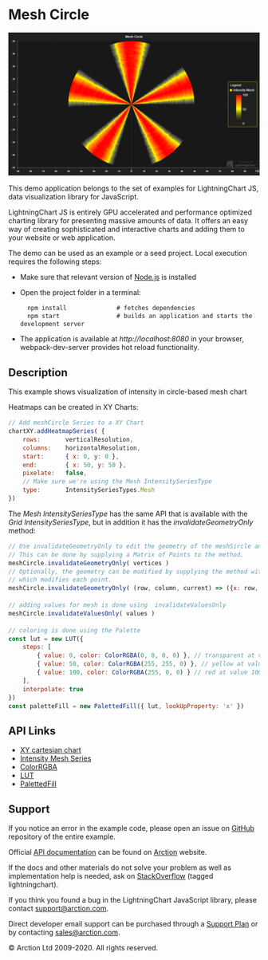 # Mesh Circle

![Mesh Circle](meshCircle.png)

This demo application belongs to the set of examples for LightningChart JS, data visualization library for JavaScript.

LightningChart JS is entirely GPU accelerated and performance optimized charting library for presenting massive amounts of data. It offers an easy way of creating sophisticated and interactive charts and adding them to your website or web application.

The demo can be used as an example or a seed project. Local execution requires the following steps:

- Make sure that relevant version of [Node.js](https://nodejs.org/en/download/) is installed
- Open the project folder in a terminal:

        npm install              # fetches dependencies
        npm start                # builds an application and starts the development server

- The application is available at *http://localhost:8080* in your browser, webpack-dev-server provides hot reload functionality.


## Description

This example shows visualization of intensity in circle-based mesh chart

Heatmaps can be created in XY Charts:
```javascript
// Add meshCircle Series to a XY Chart
chartXY.addHeatmapSeries( {
    rows:       verticalResolution,
    columns:    horizontalResolution,
    start:      { x: 0, y: 0 },
    end:        { x: 50, y: 50 },
    pixelate:   false,
    // Make sure we're using the Mesh IntensitySeriesType
    type:       IntensitySeriesTypes.Mesh
})
```

The *Mesh IntensitySeriesType* has the same API that is available with the *Grid IntensitySeriesType*, but in addition it has the *invalidateGeometryOnly* method:

```javascript
// Use invalidateGeometryOnly to edit the geometry of the meshSircle and invalidate it.
// This can be done by supplying a Matrix of Points to the method.
meshCircle.invalidateGeometryOnly( vertices )
// Optionally, the geometry can be modified by supplying the method with a callback
// which modifies each point.
meshCircle.invalidateGeometryOnly( (row, column, current) => ({x: row, y: column}) )

// adding values for mesh is done using  invalidateValuesOnly
meshCircle.invalidateValuesOnly( values )

// coloring is done using the Palette
const lut = new LUT({
    steps: [
        { value: 0, color: ColorRGBA(0, 0, 0, 0) }, // transparent at value 0
        { value: 50, color: ColorRGBA(255, 255, 0) }, // yellow at value 50
        { value: 100, color: ColorRGBA(255, 0, 0) } // red at value 100
    ],
    interpolate: true
})
const paletteFill = new PalettedFill({ lut, lookUpProperty: 'x' })
```


## API Links

* [XY cartesian chart]
* [Intensity Mesh Series]
* [ColorRGBA]
* [LUT]
* [PalettedFill]


## Support

If you notice an error in the example code, please open an issue on [GitHub][0] repository of the entire example.

Official [API documentation][1] can be found on [Arction][2] website.

If the docs and other materials do not solve your problem as well as implementation help is needed, ask on [StackOverflow][3] (tagged lightningchart).

If you think you found a bug in the LightningChart JavaScript library, please contact support@arction.com.

Direct developer email support can be purchased through a [Support Plan][4] or by contacting sales@arction.com.

[0]: https://github.com/Arction/
[1]: https://www.arction.com/lightningchart-js-api-documentation/
[2]: https://www.arction.com
[3]: https://stackoverflow.com/questions/tagged/lightningchart
[4]: https://www.arction.com/support-services/

© Arction Ltd 2009-2020. All rights reserved.


[XY cartesian chart]: https://www.arction.com/lightningchart-js-api-documentation/v3.0.1/classes/chartxy.html
[Intensity Mesh Series]: https://www.arction.com/lightningchart-js-api-documentation/v3.0.1/classes/intensitymeshseries.html
[ColorRGBA]: https://www.arction.com/lightningchart-js-api-documentation/v3.0.1/globals.html#colorrgba
[LUT]: https://www.arction.com/lightningchart-js-api-documentation/v3.0.1/classes/lut.html
[PalettedFill]: https://www.arction.com/lightningchart-js-api-documentation/v3.0.1/classes/palettedfill.html

